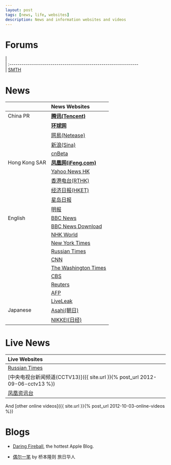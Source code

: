 ```yaml
---
layout: post
tags: [news, life, websites]
description: News and information websites and videos
---
```


# Forums    

|                                                                     
| :---------------------------------------------------------------    
| [SMTH](http://www.newsmth.net/)                                  


# News

|               | News Websites                                                        
| ------------- | :------------------------------------------------------ 
| China PR      | [**腾讯(Tencent)**](http://news.qq.com)                     
|               | [**环球网**](http://www.huanqiu.com/)                          
|               | [网易(Netease)](http://news.163.com)                    
|               | [新浪(Sina)](http://news.sina.com.cn)                      
|               | [cnBeta](http://www.cnbeta.com/index.php)                      
| Hong Kong SAR | [**凤凰网(iFeng.com)**](http://www.ifeng.com/)                 
|               | [Yahoo News HK](http://hk.news.yahoo.com/)                  
|               | [香港电台(RTHK)](http://rthk.hk/)                           
|               | [经济日报(HKET)](http://www.hket.com/eti/)              
|               | [星岛日报](http://www.singtao.com)                      
|               | [明报](http://www.mingpao.com/)                         
| English       | [BBC News](http://www.bbc.co.uk/news/)                     
|               | [BBC News Download](http://www.hxen.com/englishlistening/bbc/)                     
|               | [NHK World](http://www3.nhk.or.jp/nhkworld/)               
|               | [New York Times](http://www.nytimes.com/)                  
|               | [Russian Times](http://rt.com/)                            
|               | [CNN](http://edition.cnn.com/)                             
|               | [The Washington Times](http://www.washingtontimes.com/)    
|               | [CBS](http://www.cbsnews.com/)                              
|               | [Reuters](http://www.reuters.com/)                          
|               | [AFP](http://www.afp.com/en)                                
|               | [LiveLeak](http://www.liveleak.com/)                                
| Japanese      | [Asahi(朝日)](http://www.asahi.com/)                        
|               | [NIKKEI(日经)](http://www.nikkei.com/)                        


# Live News     

| Live Websites                                                                            
| :-----------------------------------------------------------------------    
| [Russian Times](http://rt.com/on-air/)                                       
| [中央电视台新闻频道(CCTV13)]({{ site.url }}{% post_url 2012-09-06-cctv13 %})     
| [凤凰资讯台](http://www.fengyunzhibo.com/tv/fenghuangzixun.htm)             

And [other online videos]({{ site.url }}{% post_url 2012-10-03-online-videos %})

# Blogs

+ [Daring Fireball](http://daringfireball.net/), the hottest Apple Blog.

+ [偶尔一笔](http://blog.ifeng.com/4177985.html) by 桥本隆则 旅日华人
